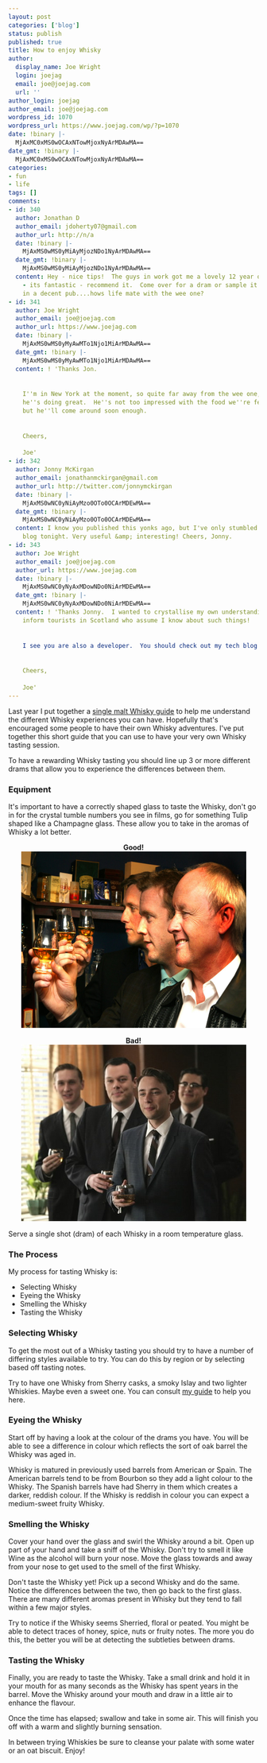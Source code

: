 ```yaml
---
layout: post
categories: ['blog']
status: publish
published: true
title: How to enjoy Whisky
author:
  display_name: Joe Wright
  login: joejag
  email: joe@joejag.com
  url: ''
author_login: joejag
author_email: joe@joejag.com
wordpress_id: 1070
wordpress_url: https://www.joejag.com/wp/?p=1070
date: !binary |-
  MjAxMC0xMS0wOCAxNTowMjoxNyArMDAwMA==
date_gmt: !binary |-
  MjAxMC0xMS0wOCAxNTowMjoxNyArMDAwMA==
categories:
- fun
- life
tags: []
comments:
- id: 340
  author: Jonathan D
  author_email: jdoherty07@gmail.com
  author_url: http://n/a
  date: !binary |-
    MjAxMS0wMS0yMiAyMjozNDo1NyArMDAwMA==
  date_gmt: !binary |-
    MjAxMS0wMS0yMiAyMjozNDo1NyArMDAwMA==
  content: Hey - nice tips!  The guys in work got me a lovely 12 year old tomatin
    - its fantastic - recommend it.  Come over for a dram or sample it next time your
    in a decent pub....hows life mate with the wee one?
- id: 341
  author: Joe Wright
  author_email: joe@joejag.com
  author_url: https://www.joejag.com
  date: !binary |-
    MjAxMS0wMS0yMyAwMTo1Njo1MiArMDAwMA==
  date_gmt: !binary |-
    MjAxMS0wMS0yMyAwMTo1Njo1MiArMDAwMA==
  content: ! 'Thanks Jon.


    I''m in New York at the moment, so quite far away from the wee one, but otherwise
    he''s doing great.  He''s not too impressed with the food we''re feeding him,
    but he''ll come around soon enough.


    Cheers,

    Joe'
- id: 342
  author: Jonny McKirgan
  author_email: jonathanmckirgan@gmail.com
  author_url: http://twitter.com/jonnymckirgan
  date: !binary |-
    MjAxMS0wNC0yNiAyMzo0OTo0OCArMDEwMA==
  date_gmt: !binary |-
    MjAxMS0wNC0yNiAyMzo0OTo0OCArMDEwMA==
  content: I know you published this yonks ago, but I've only stumbled across your
    blog tonight. Very useful &amp; interesting! Cheers, Jonny.
- id: 343
  author: Joe Wright
  author_email: joe@joejag.com
  author_url: https://www.joejag.com
  date: !binary |-
    MjAxMS0wNC0yNyAxMDowNDo0NiArMDEwMA==
  date_gmt: !binary |-
    MjAxMS0wNC0yNyAxMDowNDo0NiArMDEwMA==
  content: ! 'Thanks Jonny.  I wanted to crystallise my own understanding so I can
    inform tourists in Scotland who assume I know about such things!


    I see you are also a developer.  You should check out my tech blog at: http://code.joejag.com


    Cheers,

    Joe'
---
```


<p>Last year I put together a <a href="{% post_url /personal/2009-03-05-single-walt-whisky-guide %}">single malt Whisky guide</a> to help me understand the different Whisky experiences you can have.  Hopefully that's encouraged some people to have their own Whisky adventures.  I've put together this short guide that you can use to have your very own Whisky tasting session.</p>
<p>To have a rewarding Whisky tasting you should line up 3 or more different drams that allow you to experience the differences between them.</p>

<h3>Equipment</h3></p>
<p>It's important to have a correctly shaped glass to taste the Whisky, don't go in for the crystal tumble numbers you see in films, go for something Tulip shaped like a Champagne glass.  These allow you to take in the aromas of Whisky a lot better.  </p>
<p style="text-align: center; font-weight: bold">Good!</span><br />
<img width="453" height="355" src="/images/2010/whisky_good.jpg" /></p>
<p style="text-align: center; font-weight: bold">Bad!</span><br />
<img src="/images/2010/whisky_bad.jpg" /></p>
<p>Serve a single shot (dram) of each Whisky in a room temperature glass.</p>

<h3>The Process</h3></p>
<p>My process for tasting Whisky is:</p>
<ul>
<li>Selecting Whisky
<li>Eyeing the Whisky
<li>Smelling the Whisky
<li>Tasting the Whisky<br />
</ul></p>

<h3>Selecting Whisky</h3></p>
<p>To get the most out of a Whisky tasting you should try to have a number of differing styles available to try.  You can do this by region or by selecting based off tasting notes.  </p>
<p>Try to have one Whisky from Sherry casks, a smoky Islay and two lighter Whiskies.  Maybe even a sweet one.  You can consult <a href="{% post_url /personal/2009-03-05-single-walt-whisky-guide %}">my guide</a> to help you here.</p>

<h3>Eyeing the Whisky</h3></p>
<p>Start off by having a look at the colour of the drams you have.  You will be able to see a difference in colour which reflects the sort of oak barrel the Whisky was aged in.  </p>
<p>Whisky is matured in previously used barrels from American or Spain.  The American barrels tend to be from Bourbon so they add a light colour to the Whisky.  The Spanish barrels have had Sherry in them which creates a darker, reddish colour.  If the Whisky is reddish in colour you can expect a medium-sweet fruity Whisky.</p>

<h3>Smelling the Whisky</h3></p>
<p>Cover your hand over the glass and swirl the Whisky around a bit.  Open up part of your hand and take a sniff of the Whisky.  Don't try to smell it like Wine as the alcohol will burn your nose.  Move the glass towards and away from your nose to get used to the smell of the first Whisky.</p>
<p>Don't taste the Whisky yet!  Pick up a second Whisky and do the same.  Notice the differences between the two, then go back to the first glass.  There are many different aromas present in Whisky but they tend to fall within a few major styles.  </p>
<p>Try to notice if the Whisky seems Sherried, floral or peated.  You might be able to detect traces of honey, spice, nuts or fruity notes.  The more you do this, the better you will be at detecting the subtleties between drams. </p>

<h3>Tasting the Whisky</h3></p>
<p>Finally, you are ready to taste the Whisky.  Take a small drink and hold it in your mouth for as many seconds as the Whisky has spent years in the barrel.  Move the Whisky around your mouth and draw in a little air to enhance the flavour.  </p>
<p>Once the time has elapsed; swallow and take in some air.  This will finish you off with a warm and slightly burning sensation.</p>
<p>In between trying Whiskies be sure to cleanse your palate with some water or an oat biscuit.  Enjoy!</p>
